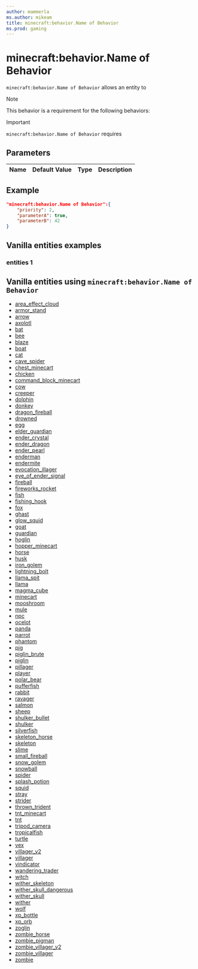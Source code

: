 ```yaml
---
author: mammerla
ms.author: mikeam
title: minecraft:behavior.Name of Behavior
ms.prod: gaming
---
```


# minecraft:behavior.Name of Behavior

`minecraft:behavior.Name of Behavior` allows an entity to


> [!NOTE]
> This behavior is a requirement for the following behaviors:

>[!IMPORTANT]
> `minecraft:behavior.Name of Behavior` requires

## Parameters

|Name |Default Value  |Type  |Description  |
|:----------|:----------|:----------|:----------|

## Example

```json
"minecraft:behavior.Name of Behavior":{
    "priority": 2,
    "parameterA": true,
    "parameterB": 42
}
```

## Vanilla entities examples

### entities 1

## Vanilla entities using `minecraft:behavior.Name of Behavior`

- [area_effect_cloud](../VanillaBehaviorPack_Snippets/entities/area_effect_cloud.md)
- [armor_stand](../VanillaBehaviorPack_Snippets/entities/armor_stand.md)
- [arrow](../VanillaBehaviorPack_Snippets/entities/arrow.md)
- [axolotl](../VanillaBehaviorPack_Snippets/entities/axolotl.md)
- [bat](../VanillaBehaviorPack_Snippets/entities/bat.md)
- [bee](../VanillaBehaviorPack_Snippets/entities/bee.md)
- [blaze](../VanillaBehaviorPack_Snippets/entities/blaze.md)
- [boat](../VanillaBehaviorPack_Snippets/entities/boat.md)
- [cat](../VanillaBehaviorPack_Snippets/entities/cat.md)
- [cave_spider](../VanillaBehaviorPack_Snippets/entities/cave_spider.md)
- [chest_minecart](../VanillaBehaviorPack_Snippets/entities/chest_minecart.md)
- [chicken](../VanillaBehaviorPack_Snippets/entities/chicken.md)
- [command_block_minecart](../VanillaBehaviorPack_Snippets/entities/command_block_minecart.md)
- [cow](../VanillaBehaviorPack_Snippets/entities/cow.md)
- [creeper](../VanillaBehaviorPack_Snippets/entities/creeper.md)
- [dolphin](../VanillaBehaviorPack_Snippets/entities/dolphin.md)
- [donkey](../VanillaBehaviorPack_Snippets/entities/donkey.md)
- [dragon_fireball](../VanillaBehaviorPack_Snippets/entities/dragon_fireball.md)
- [drowned](../VanillaBehaviorPack_Snippets/entities/drowned.md)
- [egg](../VanillaBehaviorPack_Snippets/entities/egg.md)
- [elder_guardian](../VanillaBehaviorPack_Snippets/entities/elder_guardian.md)
- [ender_crystal](../VanillaBehaviorPack_Snippets/entities/ender_crystal.md)
- [ender_dragon](../VanillaBehaviorPack_Snippets/entities/ender_dragon.md)
- [ender_pearl](../VanillaBehaviorPack_Snippets/entities/ender_pearl.md)
- [enderman](../VanillaBehaviorPack_Snippets/entities/enderman.md)
- [endermite](../VanillaBehaviorPack_Snippets/entities/endermite.md)
- [evocation_illager](../VanillaBehaviorPack_Snippets/entities/evocation_illager.md)
- [eye_of_ender_signal](../VanillaBehaviorPack_Snippets/entities/eye_of_ender_signal.md)
- [fireball](../VanillaBehaviorPack_Snippets/entities/fireball.md)
- [fireworks_rocket](../VanillaBehaviorPack_Snippets/entities/fireworks_rocket.md)
- [fish](../VanillaBehaviorPack_Snippets/entities/fish.md)
- [fishing_hook](../VanillaBehaviorPack_Snippets/entities/fishing_hook.md)
- [fox](../VanillaBehaviorPack_Snippets/entities/fox.md)
- [ghast](../VanillaBehaviorPack_Snippets/entities/ghast.md)
- [glow_squid](../VanillaBehaviorPack_Snippets/entities/glow_squid.md)
- [goat](../VanillaBehaviorPack_Snippets/entities/goat.md)
- [guardian](../VanillaBehaviorPack_Snippets/entities/guardian.md)
- [hoglin](../VanillaBehaviorPack_Snippets/entities/hoglin.md)
- [hopper_minecart](../VanillaBehaviorPack_Snippets/entities/hopper_minecart.md)
- [horse](../VanillaBehaviorPack_Snippets/entities/horse.md)
- [husk](../VanillaBehaviorPack_Snippets/entities/husk.md)
- [iron_golem](../VanillaBehaviorPack_Snippets/entities/iron_golem.md)
- [lightning_bolt](../VanillaBehaviorPack_Snippets/entities/lightning_bolt.md)
- [llama_spit](../VanillaBehaviorPack_Snippets/entities/llama_spit.md)
- [llama](../VanillaBehaviorPack_Snippets/entities/llama.md)
- [magma_cube](../VanillaBehaviorPack_Snippets/entities/magma_cube.md)
- [minecart](../VanillaBehaviorPack_Snippets/entities/minecart.md)
- [mooshroom](../VanillaBehaviorPack_Snippets/entities/mooshroom.md)
- [mule](../VanillaBehaviorPack_Snippets/entities/mule.md)
- [npc](../VanillaBehaviorPack_Snippets/entities/npc.md)
- [ocelot](../VanillaBehaviorPack_Snippets/entities/ocelot.md)
- [panda](../VanillaBehaviorPack_Snippets/entities/panda.md)
- [parrot](../VanillaBehaviorPack_Snippets/entities/parrot.md)
- [phantom](../VanillaBehaviorPack_Snippets/entities/phantom.md)
- [pig](../VanillaBehaviorPack_Snippets/entities/pig.md)
- [piglin_brute](../VanillaBehaviorPack_Snippets/entities/piglin_brute.md)
- [piglin](../VanillaBehaviorPack_Snippets/entities/piglin.md)
- [pillager](../VanillaBehaviorPack_Snippets/entities/pillager.md)
- [player](../VanillaBehaviorPack_Snippets/entities/player.md)
- [polar_bear](../VanillaBehaviorPack_Snippets/entities/polar_bear.md)
- [pufferfish](../VanillaBehaviorPack_Snippets/entities/pufferfish.md)
- [rabbit](../VanillaBehaviorPack_Snippets/entities/rabbit.md)
- [ravager](../VanillaBehaviorPack_Snippets/entities/ravager.md)
- [salmon](../VanillaBehaviorPack_Snippets/entities/salmon.md)
- [sheep](../VanillaBehaviorPack_Snippets/entities/sheep.md)
- [shulker_bullet](../VanillaBehaviorPack_Snippets/entities/shulker_bullet.md)
- [shulker](../VanillaBehaviorPack_Snippets/entities/shulker.md)
- [silverfish](../VanillaBehaviorPack_Snippets/entities/silverfish.md)
- [skeleton_horse](../VanillaBehaviorPack_Snippets/entities/skeleton_horse.md)
- [skeleton](../VanillaBehaviorPack_Snippets/entities/skeleton.md)
- [slime](../VanillaBehaviorPack_Snippets/entities/slime.md)
- [small_fireball](../VanillaBehaviorPack_Snippets/entities/small_fireball.md)
- [snow_golem](../VanillaBehaviorPack_Snippets/entities/snow_golem.md)
- [snowball](../VanillaBehaviorPack_Snippets/entities/snowball.md)
- [spider](../VanillaBehaviorPack_Snippets/entities/spider.md)
- [splash_potion](../VanillaBehaviorPack_Snippets/entities/splash_potion.md)
- [squid](../VanillaBehaviorPack_Snippets/entities/squid.md)
- [stray](../VanillaBehaviorPack_Snippets/entities/stray.md)
- [strider](../VanillaBehaviorPack_Snippets/entities/strider.md)
- [thrown_trident](../VanillaBehaviorPack_Snippets/entities/thrown_trident.md)
- [tnt_minecart](../VanillaBehaviorPack_Snippets/entities/tnt_minecart.md)
- [tnt](../VanillaBehaviorPack_Snippets/entities/tnt.md)
- [tripod_camera](../VanillaBehaviorPack_Snippets/entities/tripod_camera.md)
- [tropicalfish](../VanillaBehaviorPack_Snippets/entities/tropicalfish.md)
- [turtle](../VanillaBehaviorPack_Snippets/entities/turtle.md)
- [vex](../VanillaBehaviorPack_Snippets/entities/vex.md)
- [villager_v2](../VanillaBehaviorPack_Snippets/entities/villager_v2.md)
- [villager](../VanillaBehaviorPack_Snippets/entities/villager.md)
- [vindicator](../VanillaBehaviorPack_Snippets/entities/vindicator.md)
- [wandering_trader](../VanillaBehaviorPack_Snippets/entities/wandering_trader.md)
- [witch](../VanillaBehaviorPack_Snippets/entities/witch.md)
- [wither_skeleton](../VanillaBehaviorPack_Snippets/entities/wither_skeleton.md)
- [wither_skull_dangerous](../VanillaBehaviorPack_Snippets/entities/wither_skull_dangerous.md)
- [wither_skull](../VanillaBehaviorPack_Snippets/entities/wither_skull.md)
- [wither](../VanillaBehaviorPack_Snippets/entities/wither.md)
- [wolf](../VanillaBehaviorPack_Snippets/entities/wolf.md)
- [xp_bottle](../VanillaBehaviorPack_Snippets/entities/xp_bottle.md)
- [xp_orb](../VanillaBehaviorPack_Snippets/entities/xp_orb.md)
- [zoglin](../VanillaBehaviorPack_Snippets/entities/zoglin.md)
- [zombie_horse](../VanillaBehaviorPack_Snippets/entities/zombie_horse.md)
- [zombie_pigman](../VanillaBehaviorPack_Snippets/entities/zombie_pigman.md)
- [zombie_villager_v2](../VanillaBehaviorPack_Snippets/entities/zombie_villager_v2.md)
- [zombie_villager](../VanillaBehaviorPack_Snippets/entities/zombie_villager.md)
- [zombie](../VanillaBehaviorPack_Snippets/entities/zombie.md)